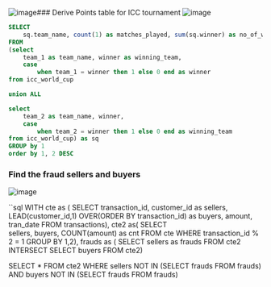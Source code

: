 ![image](https://github.com/user-attachments/assets/3e92a2b9-8805-4997-93ba-bca8c50a8fe3)### Derive Points table for ICC tournament
![image](https://github.com/user-attachments/assets/33f2b9eb-af12-4ca4-a7e8-eddad2b4e87f)

```sql
SELECT
	sq.team_name, count(1) as matches_played, sum(sq.winner) as no_of_wins, count(1) - sum(sq.winner) as no_of_loses
FROM
(select 
	team_1 as team_name, winner as winning_team, 
	case 
    	when team_1 = winner then 1 else 0 end as winner
from icc_world_cup

union ALL

select 
	team_2 as team_name, winner, 
	case 
    	when team_2 = winner then 1 else 0 end as winning_team
from icc_world_cup) as sq 
GROUP by 1
order by 1, 2 DESC
```

### Find the fraud sellers and buyers
![image](https://github.com/user-attachments/assets/e86a18b2-580f-4565-a23c-0a1a8f5d6588)

``sql
WITH cte as (
	SELECT 
		transaction_id, customer_id as sellers, 
		LEAD(customer_id,1) OVER(ORDER BY transaction_id) as buyers,
	  	amount, tran_date
	FROM transactions),
cte2 as(
	SELECT  
	  	sellers, buyers, COUNT(amount) as cnt
	FROM cte
	WHERE transaction_id % 2 = 1
	GROUP BY 1,2),
frauds as (
	SELECT sellers as frauds FROM cte2
	INTERSECT
	SELECT buyers FROM cte2)

SELECT
	*
FROM cte2 
WHERE sellers NOT IN (SELECT frauds FROM frauds) 
AND buyers NOT IN (SELECT frauds FROM frauds)
```

